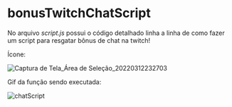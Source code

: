 # bonusTwitchChatScript

No arquivo _script.js_ possui o código detalhado linha a linha de como fazer um script para resgatar bônus de chat na twitch!

Ícone:

![Captura de Tela_Área de Seleção_20220312232703](https://user-images.githubusercontent.com/59023543/158042260-09669c0d-14dc-43d1-abe6-3bfc3c180073.png)

Gif da função sendo executada:

![chatScript](https://user-images.githubusercontent.com/59023543/158042251-170a693d-2005-4b4b-a5a6-9864a8d32ab3.gif)
